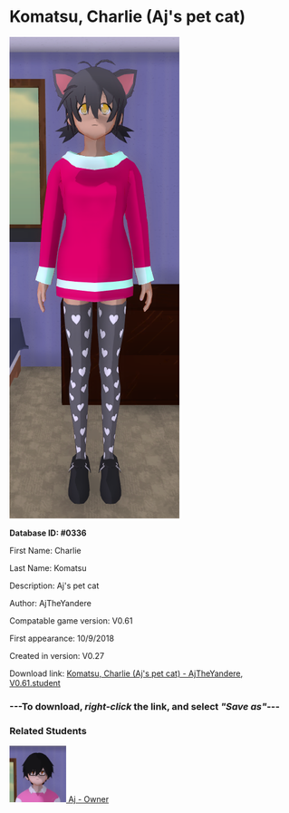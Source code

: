# Komatsu, Charlie (Aj's pet cat)

<img src="../../Files/Images/Komatsu, Charlie (Aj's pet cat).png" title="Komatsu, Charlie (Aj's pet cat) - AjTheYandere, V0.61">

**Database ID: #0336**

First Name: Charlie

Last Name: Komatsu

Description: Aj's pet cat

Author: AjTheYandere

Compatable game version: V0.61

First appearance: 10/9/2018

Created in version: V0.27

Download link: <a href="https://raw.githubusercontent.com/Arbiter1223/Daigaku-Gurashi-Custom-Students/master/Files/Student%20Files/Komatsu%2C%20Charlie%20(Aj's%20pet%20cat)%20-%20AjTheYandere%2C%20V0.61.student">Komatsu, Charlie (Aj's pet cat) - AjTheYandere, V0.61.student</a>

### ---**To download, _right-click_ the link, and select _"Save as"_**---

### Related Students

<a href="TheYandere, Aj (A very antisocial guy).md"><img src="../../Files/Thumbs/TheYandere, Aj (A very antisocial guy).png" height="100" width="100" title="TheYandere, Aj (A very antisocial guy) - AjTheYandere, V0.61"></a><a href="TheYandere, Aj (A very antisocial guy).md"> Aj - Owner</a>

